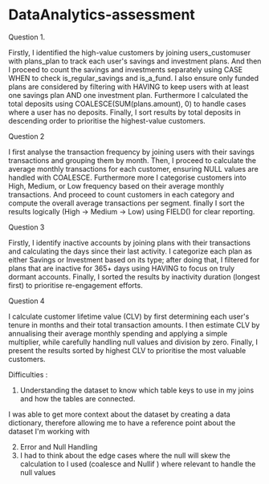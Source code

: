 # DataAnalytics-assessment

Question 1.

Firstly, I identified the high-value customers by joining users_customuser with plans_plan to track each user's savings and investment plans.
And then I proceed to count the  savings and investments separately using CASE WHEN to check is_regular_savings and is_a_fund.
I also ensure only funded plans are considered by filtering with HAVING to keep users with at least one savings plan AND one investment plan.
Furthermore I calculated the  total deposits using COALESCE(SUM(plans.amount), 0) to handle cases where a user has no deposits.
Finally, I sort results by total deposits in descending order to prioritise the highest-value customers.


Question 2 


I first analyse the transaction frequency by joining users with their savings transactions and grouping them by month.
Then, I proceed to  calculate the average monthly transactions for each customer, ensuring NULL values are handled with COALESCE.
Furthermore more I categorise customers into High, Medium, or Low frequency based on their average monthly transactions.
And proceed to count customers in each category and compute the overall average transactions per segment.
finally I sort the results logically (High → Medium → Low) using FIELD() for clear reporting.



Question 3 

Firstly, I identify inactive accounts by joining plans with their transactions and calculating the days since their last activity.
I categorize each plan as either Savings or Investment based on its type;  after doing that, I filtered for plans that are inactive for 365+ days using HAVING to focus on truly dormant accounts.
Finally, I sorted the  results by inactivity duration (longest first) to prioritise re-engagement efforts.

Question 4 

I calculate customer lifetime value (CLV) by first determining each user's tenure in months and their total transaction amounts. I then estimate CLV by annualising their average monthly spending and applying a simple multiplier, while carefully handling null values and division by zero. Finally, I present the results sorted by highest CLV to prioritise the most valuable customers.


Difficulties :

1. Understanding the dataset to know which table keys to use in my joins and how the tables are connected.

 I was able to get more context about the dataset by creating a data dictionary, therefore allowing me to have a reference point about the dataset I'm working with

2. Error and Null Handling
3. I had to think about the edge cases where the null will skew the calculation to I used (coalesce and Nullif ) where relevant to handle the null values 




